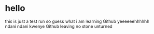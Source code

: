 # hello
this is just a test run
so guess what i am learning Github yeeeeeehhhhhh
ndani ndani
kwenye Github
leaving no stone unturned
